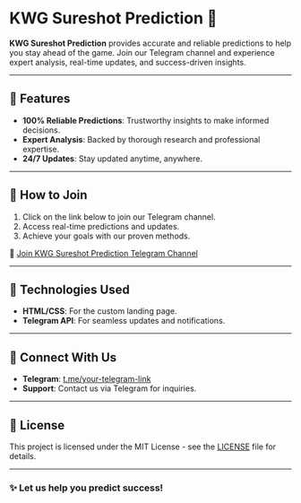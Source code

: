 # KWG Sureshot Prediction 🌟

**KWG Sureshot Prediction** provides accurate and reliable predictions to help you stay ahead of the game. Join our Telegram channel and experience expert analysis, real-time updates, and success-driven insights.

---

## 📌 Features
- **100% Reliable Predictions**: Trustworthy insights to make informed decisions.
- **Expert Analysis**: Backed by thorough research and professional expertise.
- **24/7 Updates**: Stay updated anytime, anywhere.

---

## 🚀 How to Join
1. Click on the link below to join our Telegram channel.
2. Access real-time predictions and updates.
3. Achieve your goals with our proven methods.

🔗 [Join KWG Sureshot Prediction Telegram Channel](https://t.me/your-telegram-link)

---

## 🔧 Technologies Used
- **HTML/CSS**: For the custom landing page.
- **Telegram API**: For seamless updates and notifications.

---

## 💬 Connect With Us
- **Telegram**: [t.me/your-telegram-link](https://t.me/your-telegram-link)
- **Support**: Contact us via Telegram for inquiries.

---

## 📄 License
This project is licensed under the MIT License - see the [LICENSE](LICENSE) file for details.

---

### ✨ Let us help you predict success!
